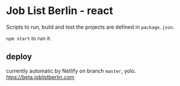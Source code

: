 # Job List Berlin - react

Scripts to run, build and test the projects are defined in `package.json`.

`npm start` to run it.

## deploy

currently automatic by Netlify on branch `master`, yolo.
[htps://beta.joblistberlin.com](https://beta.joblistberlin.com)
